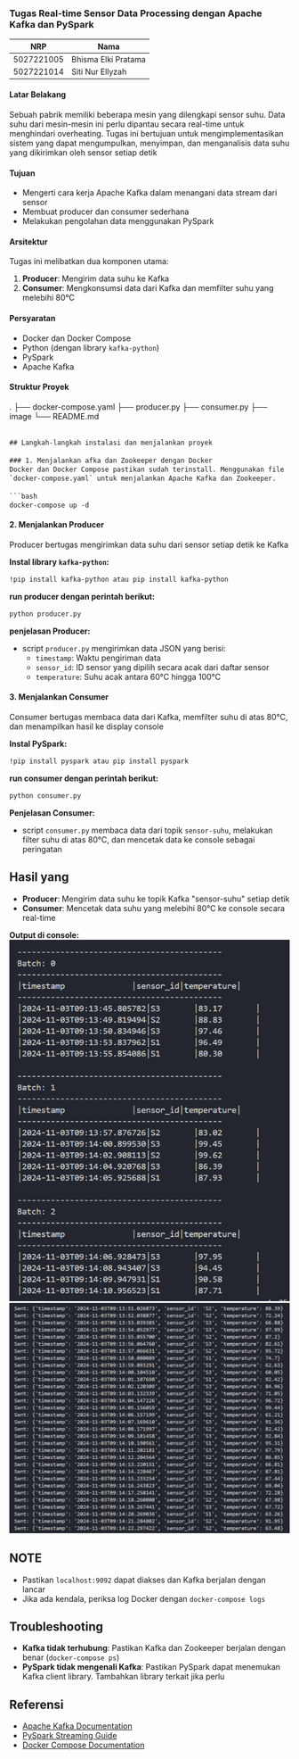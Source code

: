 ### Tugas Real-time Sensor Data Processing dengan Apache Kafka dan PySpark

| NRP        | Nama                |
| ---------- | ------------------- |
| 5027221005 | Bhisma Elki Pratama |
| 5027221014 | Siti Nur Ellyzah    |

#### Latar Belakang

Sebuah pabrik memiliki beberapa mesin yang dilengkapi sensor suhu. Data suhu dari mesin-mesin ini perlu dipantau secara real-time untuk menghindari overheating. Tugas ini bertujuan untuk mengimplementasikan sistem yang dapat mengumpulkan, menyimpan, dan menganalisis data suhu yang dikirimkan oleh sensor setiap detik

#### Tujuan

- Mengerti cara kerja Apache Kafka dalam menangani data stream dari sensor
- Membuat producer dan consumer sederhana
- Melakukan pengolahan data menggunakan PySpark

#### Arsitektur

Tugas ini melibatkan dua komponen utama:

1. **Producer**: Mengirim data suhu ke Kafka
2. **Consumer**: Mengkonsumsi data dari Kafka dan memfilter suhu yang melebihi 80°C

#### Persyaratan

- Docker dan Docker Compose
- Python (dengan library `kafka-python`)
- PySpark
- Apache Kafka

#### Struktur Proyek

.
├── docker-compose.yaml
├── producer.py
├── consumer.py
├── image
└── README.md

````

## Langkah-langkah instalasi dan menjalankan proyek

### 1. Menjalankan afka dan Zookeeper dengan Docker
Docker dan Docker Compose pastikan sudah terinstall. Menggunakan file `docker-compose.yaml` untuk menjalankan Apache Kafka dan Zookeeper.

```bash
docker-compose up -d
````

#### 2. Menjalankan Producer

Producer bertugas mengirimkan data suhu dari sensor setiap detik ke Kafka

**Instal library `kafka-python`:**

```bash
!pip install kafka-python atau pip install kafka-python
```

**run producer dengan perintah berikut:**

```bash
python producer.py
```

**penjelasan Producer:**

- script `producer.py` mengirimkan data JSON yang berisi:
  - `timestamp`: Waktu pengiriman data
  - `sensor_id`: ID sensor yang dipilih secara acak dari daftar sensor
  - `temperature`: Suhu acak antara 60°C hingga 100°C

#### 3. Menjalankan Consumer

Consumer bertugas membaca data dari Kafka, memfilter suhu di atas 80°C, dan menampilkan hasil ke display console

**Instal PySpark:**

```bash
!pip install pyspark atau pip install pyspark
```

**run consumer dengan perintah berikut:**

```bash
python consumer.py
```

**Penjelasan Consumer:**

- script `consumer.py` membaca data dari topik `sensor-suhu`, melakukan filter suhu di atas 80°C, dan mencetak data ke console sebagai peringatan

## Hasil yang

- **Producer**: Mengirim data suhu ke topik Kafka "sensor-suhu" setiap detik
- **Consumer**: Mencetak data suhu yang melebihi 80°C ke console secara real-time

**Output di console:**
![consumer](./image/consumer.png)
![producer](./image/producer.png)

## NOTE

- Pastikan `localhost:9092` dapat diakses dan Kafka berjalan dengan lancar
- Jika ada kendala, periksa log Docker dengan `docker-compose logs`

## Troubleshooting

- **Kafka tidak terhubung**: Pastikan Kafka dan Zookeeper berjalan dengan benar (`docker-compose ps`)
- **PySpark tidak mengenali Kafka**: Pastikan PySpark dapat menemukan Kafka client library. Tambahkan library terkait jika perlu

## Referensi

- [Apache Kafka Documentation](https://kafka.apache.org/documentation/)
- [PySpark Streaming Guide](https://spark.apache.org/docs/latest/streaming-programming-guide.html)
- [Docker Compose Documentation](https://docs.docker.com/compose/)
